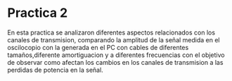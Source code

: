 # Practica 2
En esta practica se analizaron diferentes aspectos relacionados con los canales de transmision, comparando la amplitud de la señal medida en el oscilocopio con la generada en el PC con cables de diferentes tamaños,diferente amortiguacion y a diferentes frecuencias con el objetivo de observar como afectan los cambios en los canales de transmision a las perdidas de potencia en la señal.
